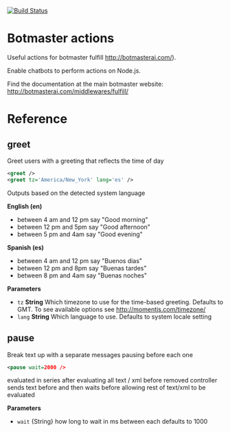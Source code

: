 [![Build Status](https://travis-ci.org/botmasterai/botmaster-fulfill-actions.svg?branch=master)](https://travis-ci.org/botmasterai/botmaster-fulfill-actions)

# Botmaster actions

Useful actions for botmaster fulfill <http://botmasterai.com/>).

Enable chatbots to perform actions on Node.js.

Find the documentation at the main botmaster website: <http://botmasterai.com/middlewares/fulfill/>

# Reference

## greet

Greet users with a greeting that reflects the time of day

```xml
<greet />
<greet tz='America/New_York' lang='es' />
```

Outputs based on the detected system language

**English (en)**

-   between 4 am and 12 pm say "Good morning"
-   between 12 pm and 5pm  say "Good afternoon"
-   between 5 pm and 4am  say "Good evening"

**Spanish (es)**

-   between 4 am and 12 pm say "Buenos dias"
-   between 12 pm and 8pm  say "Buenas tardes"
-   between 8 pm and 4am  say "Buenas noches"

**Parameters**

-   `tz` **String** Which timezone to use for the time-based greeting. Defaults to GMT. To see available options see <http://momentjs.com/timezone/>
-   `lang` **String** Which language to use. Defaults to system locale setting

## pause

Break text up with a separate messages pausing before each one

```xml
<pause wait=2000 />
```

 evaluated in series
 after evaluating all text / xml before removed
 controller sends text before and then waits before allowing rest of text/xml to be evaluated

**Parameters**

-   `wait`  {String} how long to wait in ms between each defaults to 1000
